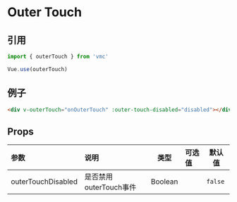 # Outer Touch

## 引用
```javascript
import { outerTouch } from 'vmc'

Vue.use(outerTouch)
```

## 例子
```html
<div v-outerTouch="onOuterTouch" :outer-touch-disabled="disabled"></div>
```

## Props
| 参数 | 说明 | 类型 | 可选值 | 默认值 |
| :- | :- | - | :- | - |
| outerTouchDisabled | 是否禁用outerTouch事件 | Boolean |  | `false`